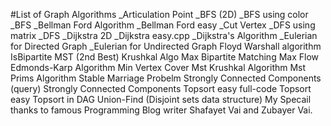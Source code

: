 #List of Graph Algorithms
_Articulation Point
_BFS (2D)
_BFS using color
_BFS
_Bellman Ford Algorithm
_Bellman Ford easy
_Cut Vertex
_DFS using matrix
_DFS
_Dijkstra 2D
_Dijkstra easy.cpp
_Dijkstra's Algorithm
_Eulerian for Directed Graph
_Eulerian for Undirected Graph
Floyd Warshall algorithm
IsBipartite
MST (2nd Best) Krushkal Algo
Max Bipartite Matching
Max Flow Edmonds-Karp Algorithm
Min Vertex Cover
Mst Krushkal Algorithm
Mst Prims Algorithm
Stable Marriage Probelm
Strongly Connected Components (query)
Strongly Connected Components
Topsort easy full-code
Topsort easy
Topsort in DAG
Union-Find (Disjoint sets data structure)
My Specail thanks to famous Programming Blog writer Shafayet Vai and Zubayer Vai.
